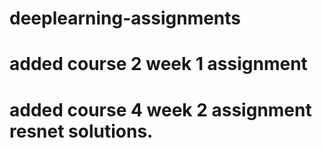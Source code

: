 # deeplearning-assignments
# added course 2 week 1 assignment 
# added course 4 week 2 assignment resnet solutions.
